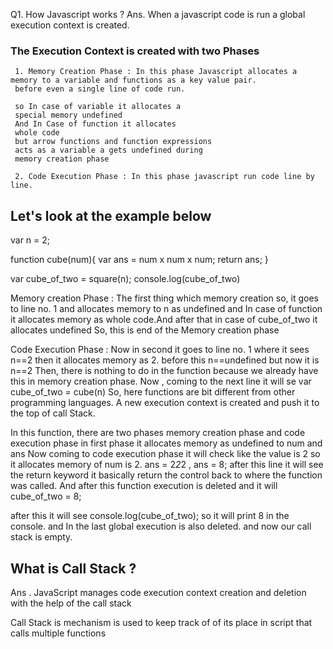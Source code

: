 Q1. How Javascript works ?
Ans. When a javascript code is run a global execution context is created.

  ### The Execution Context is created with two Phases
     1. Memory Creation Phase : In this phase Javascript allocates a memory to a variable and functions as a key value pair.
     before even a single line of code run.
    
     so In case of variable it allocates a
     special memory undefined
     And In Case of function it allocates 
     whole code
     but arrow functions and function expressions
     acts as a variable a gets undefined during 
     memory creation phase

     2. Code Execution Phase : In this phase javascript run code line by line.


  ## Let's look at the example below

   var n = 2;

   function cube(num){
    var ans = num x num x num;
    return ans;
   }

   var cube_of_two = square(n);
   console.log(cube_of_two)     

 Memory creation Phase : 
   The first thing which memory creation so, it goes to line no. 1 and allocates memory to n as undefined and In case of function it allocates memory as whole code.And after that in case of cube_of_two it allocates undefined
   So, this is end of the Memory creation phase

Code Execution Phase : 
   Now in second it goes to line no. 1
 where it sees n==2 then it allocates memory as 2.
 before this n==undefined but now it is n==2
 Then, there is nothing to do in the function
 because we already have this in memory creation phase.
 Now , coming to the next line it will se 
 var cube_of_two = cube(n)
 So, here functions are bit different from other
 programming languages. A new execution context is created and push it to the top of call Stack.

 In this function, there are two phases memory creation phase and code execution phase
 in first phase it allocates memory as undefined 
 to num and ans 
 Now coming to code execution phase it will check like the value is 2 so it allocates memory of num is 2. ans = 2*2*2 , ans = 8;
 after this line it will see the return keyword
 it basically return the control back to where the function was called.
 And after this function execution is deleted and it 
 will cube_of_two = 8;
  
  after this it will see console.log(cube_of_two);
  so it will print 8 in the console.
  and In the last global execution is also deleted.
  and now our call stack is empty.


## What is Call Stack ?
Ans . JavaScript manages code execution context creation and deletion with the help of the call stack

Call Stack is mechanism is used to keep track of 
of its place in script that calls multiple functions
